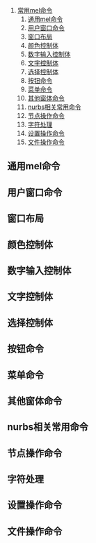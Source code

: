 
<!-- @import "[TOC]" {cmd="toc" depthFrom=1 depthTo=6 orderedList=true} -->

<!-- code_chunk_output -->

1. [常用mel命令](#常用mel命令)
    1. [通用mel命令](#通用mel命令)
    2. [用户窗口命令](#用户窗口命令)
    3. [窗口布局](#窗口布局)
    4. [颜色控制体](#颜色控制体)
    5. [数字输入控制体](#数字输入控制体)
    6. [文字控制体](#文字控制体)
    7. [选择控制体](#选择控制体)
    8. [按钮命令](#按钮命令)
    9. [菜单命令](#菜单命令)
    10. [其他窗体命令](#其他窗体命令)
    11. [nurbs相关常用命令](#nurbs相关常用命令)
    12. [节点操作命令](#节点操作命令)
    13. [字符处理](#字符处理)
    14. [设置操作命令](#设置操作命令)
    15. [文件操作命令](#文件操作命令)

<!-- /code_chunk_output -->

## 通用mel命令
## 用户窗口命令
## 窗口布局
## 颜色控制体
## 数字输入控制体
## 文字控制体
## 选择控制体
## 按钮命令
## 菜单命令
## 其他窗体命令
## nurbs相关常用命令
## 节点操作命令
## 字符处理
## 设置操作命令
## 文件操作命令
